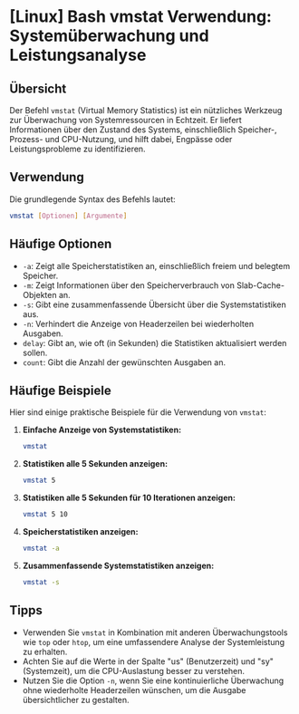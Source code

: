 # [Linux] Bash vmstat Verwendung: Systemüberwachung und Leistungsanalyse

## Übersicht
Der Befehl `vmstat` (Virtual Memory Statistics) ist ein nützliches Werkzeug zur Überwachung von Systemressourcen in Echtzeit. Er liefert Informationen über den Zustand des Systems, einschließlich Speicher-, Prozess- und CPU-Nutzung, und hilft dabei, Engpässe oder Leistungsprobleme zu identifizieren.

## Verwendung
Die grundlegende Syntax des Befehls lautet:

```bash
vmstat [Optionen] [Argumente]
```

## Häufige Optionen
- `-a`: Zeigt alle Speicherstatistiken an, einschließlich freiem und belegtem Speicher.
- `-m`: Zeigt Informationen über den Speicherverbrauch von Slab-Cache-Objekten an.
- `-s`: Gibt eine zusammenfassende Übersicht über die Systemstatistiken aus.
- `-n`: Verhindert die Anzeige von Headerzeilen bei wiederholten Ausgaben.
- `delay`: Gibt an, wie oft (in Sekunden) die Statistiken aktualisiert werden sollen.
- `count`: Gibt die Anzahl der gewünschten Ausgaben an.

## Häufige Beispiele
Hier sind einige praktische Beispiele für die Verwendung von `vmstat`:

1. **Einfache Anzeige von Systemstatistiken:**
   ```bash
   vmstat
   ```

2. **Statistiken alle 5 Sekunden anzeigen:**
   ```bash
   vmstat 5
   ```

3. **Statistiken alle 5 Sekunden für 10 Iterationen anzeigen:**
   ```bash
   vmstat 5 10
   ```

4. **Speicherstatistiken anzeigen:**
   ```bash
   vmstat -a
   ```

5. **Zusammenfassende Systemstatistiken anzeigen:**
   ```bash
   vmstat -s
   ```

## Tipps
- Verwenden Sie `vmstat` in Kombination mit anderen Überwachungstools wie `top` oder `htop`, um eine umfassendere Analyse der Systemleistung zu erhalten.
- Achten Sie auf die Werte in der Spalte "us" (Benutzerzeit) und "sy" (Systemzeit), um die CPU-Auslastung besser zu verstehen.
- Nutzen Sie die Option `-n`, wenn Sie eine kontinuierliche Überwachung ohne wiederholte Headerzeilen wünschen, um die Ausgabe übersichtlicher zu gestalten.